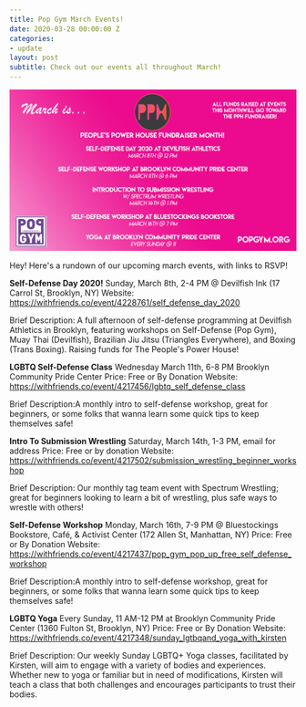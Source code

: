 ```yaml
---
title: Pop Gym March Events!
date: 2020-03-28 00:00:00 Z
categories:
- update
layout: post
subtitle: Check out our events all throughout March!
---
```


![Pop Gym February](/assets/popgymmarch.jpg)

Hey! Here's a rundown of our upcoming march events, with links to RSVP!

**Self-Defense Day 2020!**
Sunday, March 8th, 2-4 PM @ Devilfish Ink (17 Carrol St, Brooklyn, NY)
Website: https://withfriends.co/event/4228761/self_defense_day_2020

Brief Description: A full afternoon of self-defense programming at Devilfish Athletics in Brooklyn, featuring workshops on Self-Defense (Pop Gym), Muay Thai (Devilfish), Brazilian Jiu Jitsu (Triangles Everywhere), and Boxing (Trans Boxing). Raising funds for The People's Power House!

**LGBTQ Self-Defense Class**
Wednesday March 11th, 6-8 PM Brooklyn Community Pride Center
Price: Free or By Donation
Website:  https://withfriends.co/event/4217456/lgbtq_self_defense_class

Brief Description:A monthly intro to self-defense workshop, great for beginners, or some folks that wanna learn some quick tips to keep themselves safe!

**Intro To Submission Wrestling**
Saturday, March 14th, 1-3 PM, email for address
Price: Free or by donation
Website: https://withfriends.co/event/4217502/submission_wrestling_beginner_workshop

Brief Description: Our monthly tag team event with Spectrum Wrestling; great for beginners looking to learn a bit of wrestling, plus safe ways to wrestle with others!
      
**Self-Defense Workshop** 
Monday, March 16th, 7-9 PM @ Bluestockings Bookstore, Café, & Activist Center (172 Allen St, Manhattan, NY)
Price: Free or By Donation
Website:  https://withfriends.co/event/4217437/pop_gym_pop_up_free_self_defense_workshop

Brief Description:A monthly intro to self-defense workshop, great for beginners, or some folks that wanna learn some quick tips to keep themselves safe!
       
**LGBTQ Yoga**
Every Sunday, 11 AM-12 PM at Brooklyn Community Pride Center (1360 Fulton St, Brooklyn, NY)
Price: Free or By Donation
Website: https://withfriends.co/event/4217348/sunday_lgtbqand_yoga_with_kirsten
        
Brief Description: Our weekly Sunday LGBTQ+ Yoga classes, facilitated by Kirsten, will aim to engage with a variety of bodies and experiences. Whether new to yoga or familiar but in need of modifications, Kirsten will teach a class that both challenges and encourages participants to trust their bodies.

        

